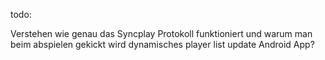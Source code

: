 todo:

Verstehen wie genau das Syncplay Protokoll funktioniert und warum man beim abspielen gekickt wird
dynamisches player list update
Android App?
